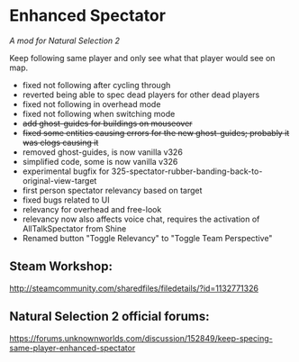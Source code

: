 # Enhanced Spectator
*A mod for Natural Selection 2*

Keep following same player and only see what that player would see on map.

- fixed not following after cycling through
- reverted being able to spec dead players for other dead players
- fixed not following in overhead mode
- fixed not following when switching mode
- ~~add ghost-guides for buildings on mouseover~~
- ~~fixed some entities causing errors for the new ghost-guides; probably it was clogs causing it~~
- removed ghost-guides, is now vanilla v326
- simplified code, some is now vanilla v326
- experimental bugfix for 325-spectator-rubber-banding-back-to-original-view-target
- first person spectator relevancy based on target
- fixed bugs related to UI
- relevancy for overhead and free-look
- relevancy now also affects voice chat, requires the activation of AllTalkSpectator from Shine
- Renamed button "Toggle Relevancy" to "Toggle Team Perspective"

## Steam Workshop: 
http://steamcommunity.com/sharedfiles/filedetails/?id=1132771326

## Natural Selection 2 official forums:
https://forums.unknownworlds.com/discussion/152849/keep-specing-same-player-enhanced-spectator
